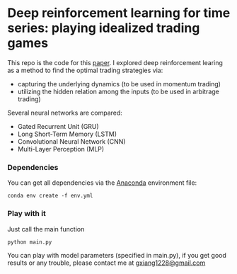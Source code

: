 
# **Deep reinforcement learning for time series: playing idealized trading games**

This repo is the code for this [paper](https://arxiv.org/abs/1803.03916). I explored deep reinforcement learing as a method to find the optimal trading strategies via:
* capturing the underlying dynamics (to be used in momentum trading)
* utilizing the hidden relation among the inputs (to be used in arbitrage trading)

Several neural networks are compared: 
* Gated Recurrent Unit (GRU)
* Long Short-Term Memory (LSTM)
* Convolutional Neural Network (CNN)
* Multi-Layer Perception (MLP)

### Dependencies

You can get all dependencies via the [Anaconda](https://conda.io/docs/user-guide/tasks/manage-environments.html#creating-an-environment-from-an-environment-yml-file) environment file:

    conda env create -f env.yml

### Play with it
Just call the main function

    python main.py

You can play with model parameters (specified in main.py), if you get good results or any trouble, please contact me at gxiang1228@gmail.com
